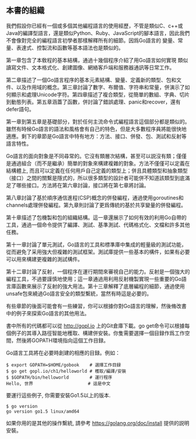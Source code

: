 ## 本書的組織

我們假設你已經有一個或多個其他編程語言的使用經歷，不管是類似C、c++或Java的編譯型語言，還是類似Python、Ruby、JavaScript的腳本語言，因此我們不會像對完全的編程語言初學者那樣解釋所有的細節。因爲Go語言的 變量、常量、表達式、控製流和函數等基本語法也是類似的。

第一章包含了本敎程的基本結構，通過十幾個程序介紹了用Go語言如何實現 類似讀寫文件、文本格式化、創建圖像、網絡客戶端和服務器通訊等日常工作。

第二章描述了一個Go語言程序的基本元素結構、變量、定義新的類型、包和文件、以及作用域的概念。第三章討論了數字、布爾值、字符串和常量，併演示了如何顯示和處理Unicode字符。第四章描述了複合類型，從簡單的數組、字典、切片到動態列表。第五章涵蓋了函數，併討論了錯誤處理、panic和recover，還有defer語句。

第一章到第五章是基礎部分，對於任何主流命令式編程語言這個部分都是類似的。雖然有時候Go語言的語法和風格會有自己的特色，但是大多數程序員將能很快地適應。剩下的章節是Go語言中特有地方：方法、接口、併發、包、測試和反射等語言特性。

Go語言的面向對象是不同尋常的。它沒有類層次結構，甚至可以説沒有類；僅僅是通過組合（而不是繼承）簡單的對象來構建複雜的對象。方法不僅僅可以定義在結構體上, 而且可以定義在任何用戶自己定義的類型上；併且具體類型和抽象類型（接口）之間的關繫是隱式的，所以很多類型的設計者可能併不知道該類型到底滿足了哪些接口。方法將在第六章討論，接口將在第七章將討論。

第八章討論了基於順序通信進程(CSP)概念的併發編程，通過使用goroutines和channels處理併發編程。第九章則討論了更爲傳統的基於共享變量的併發編程。

第十章描述了包機製和包的組織結構。這一章還展示了如何有效的利用Go自帶的工具，通過一個命令提供了編譯、測試、基準測試、代碼格式化、文檔和許多其他任務。

第十一章討論了單元測試，Go語言的工具和標準庫中集成的輕量級的測試功能，從而避免了采用強大但複雜的測試框架。測試庫提供一些基本的構件，如果有必要可以用來構建更複雜的測試構件。

第十二章討論了反射，一個程序在運行期間來審視自己的能力。反射是一個強大的編程工具，不過要謹慎地使用；這一章通過用利用反射機製實現一些重要的Go語言庫函數來展示了反射的強大用法。第十三章解釋了底層編程的細節，通過使用unsafe包來繞過Go語言安全的類型繫統，當然有時這是必要的。

有些章節的後面可能會有一些練習，你可以根據你對Go語言的理解，然後脩改書中的例子來探索Go語言的其他用法。

書中所有的代碼都可以從 http://gopl.io 上的Git倉庫下載。go get命令可以根據每個例子的其導入路徑智能地穫取、構建併安裝。你隻需要選擇一個目録作爲工作空間，然後將GOPATH環境指向這個工作目録。

Go語言工具將在必要時創建的相應的目録。例如：

```
$ export GOPATH=$HOME/gobook    # 選擇工作目録
$ go get gopl.io/ch1/helloworld # 穫取/編譯/安裝
$ $GOPATH/bin/helloworld        # 運行程序
Hello, 世界                     # 這是中文
```

要運行這些例子, 你需要安裝Go1.5以上的版本.

```
$ go version
go version go1.5 linux/amd64
```

如果你用的是其他的操作繫統, 請參考 https://golang.org/doc/install 提供的説明安裝。

